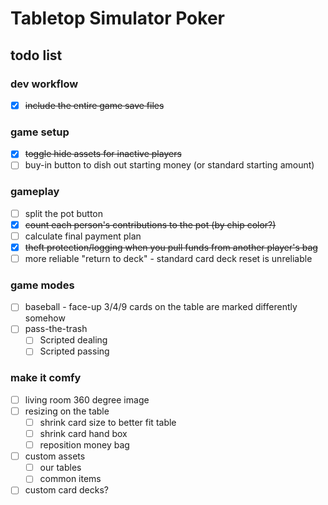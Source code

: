 # Tabletop Simulator Poker

## todo list

### dev workflow
- [x] ~~include the entire game save files~~

### game setup
- [x] ~~toggle hide assets for inactive players~~
- [ ] buy-in button to dish out starting money (or standard starting amount)

### gameplay
- [ ] split the pot button
- [x] ~~count each person's contributions to the pot (by chip color?)~~
- [ ] calculate final payment plan
- [x] ~~theft protection/logging when you pull funds from another player's bag~~
- [ ] more reliable "return to deck" - standard card deck reset is unreliable

### game modes
- [ ] baseball - face-up 3/4/9 cards on the table are marked differently somehow 
- [ ] pass-the-trash
  - [ ] Scripted dealing
  - [ ] Scripted passing

### make it comfy
- [ ] living room 360 degree image
- [ ] resizing on the table
  - [ ] shrink card size to better fit table
  - [ ] shrink card hand box
  - [ ] reposition money bag
- [ ] custom assets
  - [ ] our tables
  - [ ] common items
- [ ] custom card decks?

